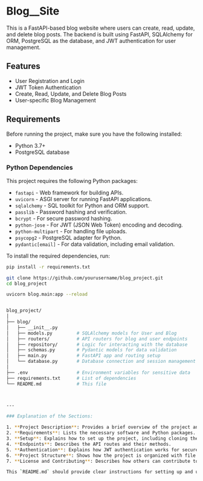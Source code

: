 # Blog__Site

This is a FastAPI-based blog website where users can create, read, update, and delete blog posts. The backend is built using FastAPI, SQLAlchemy for ORM, PostgreSQL as the database, and JWT authentication for user management.

## Features
- User Registration and Login
- JWT Token Authentication
- Create, Read, Update, and Delete Blog Posts
- User-specific Blog Management

## Requirements

Before running the project, make sure you have the following installed:
- Python 3.7+
- PostgreSQL database

### Python Dependencies
This project requires the following Python packages:
- `fastapi` - Web framework for building APIs.
- `uvicorn` - ASGI server for running FastAPI applications.
- `sqlalchemy` - SQL toolkit for Python and ORM support.
- `passlib` - Password hashing and verification.
- `bcrypt` - For secure password hashing.
- `python-jose` - For JWT (JSON Web Token) encoding and decoding.
- `python-multipart` - For handling file uploads.
- `psycopg2` - PostgreSQL adapter for Python.
- `pydantic[email]` - For data validation, including email validation.

To install the required dependencies, run:

```bash
pip install -r requirements.txt

git clone https://github.com/yourusername/blog_project.git
cd blog_project

uvicorn blog.main:app --reload


blog_project/
│
├── blog/
│   ├── __init__.py
│   ├── models.py         # SQLAlchemy models for User and Blog
│   ├── routers/          # API routers for blog and user endpoints
│   ├── repository/       # Logic for interacting with the database
│   ├── schemas.py        # Pydantic models for data validation
│   ├── main.py           # FastAPI app and routing setup
│   └── database.py       # Database connection and session management
│
├── .env                  # Environment variables for sensitive data
├── requirements.txt      # List of dependencies
└── README.md             # This file



---

### Explanation of the Sections:

1. **Project Description**: Provides a brief overview of the project and its purpose.
2. **Requirements**: Lists the necessary software and Python packages.
3. **Setup**: Explains how to set up the project, including cloning the repository, configuring the database, and running the application.
4. **Endpoints**: Describes the API routes and their methods.
5. **Authentication**: Explains how JWT authentication works for secure endpoints.
6. **Project Structure**: Shows how the project is organized with file and folder names.
7. **License and Contributing**: Describes how others can contribute to the project.

This `README.md` should provide clear instructions for setting up and using your blog project. Let me know if you'd like to adjust anything!

